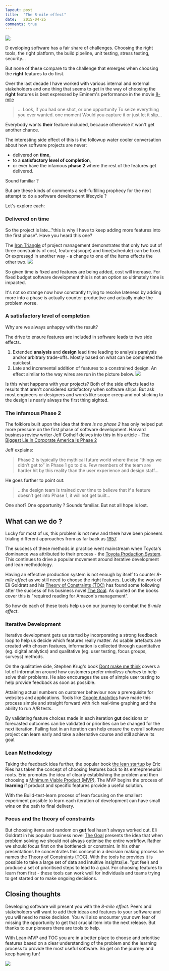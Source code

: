 ```yaml
---
layout: post
title:  "The 8-mile effect"
date:   2015-04-25
comments: true
---
```


![](http://www.universalstudiosentertainment.com/assets_c/2010/04/61109281_8%20Mile_800x445-thumb-800x445-573.jpg?01AD=3_lniGCFj_hjJEB-6zC7F8JD-kTHdtZsx9nsBk0WuKlHi1mFkx4X5Aw&01RI=D674B6A53BCC86E&01NA=na)

<p class="intro"><span class="dropcap">D</span>
eveloping software has a fair share of challenges. Choosing the right tools, the right platform, the build pipeline, unit testing, stress testing, security...
</p>

But none of these compare to the challenge that emerges when choosing the **right** features to do first. 

Over the last decade I have worked with various internal and external stakeholders and one thing that seems to get in the way of choosing the **right** features is best expressed by Eminem's performance in the movie [8-mile](https://youtu.be/axGVrfwm9L4?t=53)

> ... Look, if you had one shot, or one opportunity
> To seize everything you ever wanted. one moment
> Would you capture it or just let it slip...
 
Everybody wants **their** feature included, because otherwise it won't get another chance.

The interesting side effect of this is the followup water cooler conversation about how software projects are never:

 * delivered on **time**,
 * to a **satisfactory level of completion**, 
 * or ever have the infamous **phase 2** where the rest of the features get delivered. 

Sound familiar ?

But are these kinds of comments a self-fulfilling prophecy for the next attempt to do a software development lifecycle ?

Let's explore each:

### Delivered on time

So the project is late..."this is why I have to keep adding more features into the first phase". Have you heard this one?

The [Iron Triangle](http://en.wikipedia.org/wiki/Project_management_triangle) of project management demonstrates that only two out of three constraints of cost, features(scope) and time(schedule) can be fixed. Or expressed in another way - a change to one of the items effects the other two. ![](http://upload.wikimedia.org/wikipedia/commons/a/a6/The_triad_constraints.jpg)

So given time is fixed and features are being added, cost will increase. For fixed budget software development this is not an option so ultimately time is impacted. 

It's not so strange now how constantly trying to resolve lateness by adding more into a phase is actually counter-productive and actually make the problem worse. 


### A satisfactory level of completion

Why are we always unhappy with the result?

The drive to ensure features are included in software leads to two side effects. 

 1. Extended **analysis** and **design** lead time leading to analysis paralysis and/or arbitrary trade-offs. Mostly based on what can be completed the quickest. 
 2. Late and incremental addition of features to a constrained design. An effect similar to the way wires are run in the picture below. 
 ![](http://www.ekantipur.com/uploads/tkp/news/2010/gallery_10_06/CROSSWIRE_20101007084334.jpg)
 
Is this what happens with your projects? Both of the side effects lead to results that aren't considered satisfactory when software ships. But ask most engineers or designers and words like scope creep and not sticking to the design is nearly always the first thing sighted. 

### The infamous Phase 2

The folklore built upon the idea that *there is no phase 2* has only helped put more pressure on the first phase of software development. Harvard business review writer Jeff Gothelf delves into this in his article - [The Biggest Lie in Corporate America Is Phase 2](https://hbr.org/2012/05/the-biggest-lie-in-corporate-a)

Jeff explains:

> Phase 2 is typically the mythical future world where those “things we didn’t get to” in Phase 1 go to die. Few members of the team are harder hit by this reality than the user experience and design staff...

He goes further to point out:
>  ...the design team is trained over time to believe that if a feature doesn’t get into Phase 1, it will not get built...

One shot? One opportunity ? Sounds familiar. But not all hope is lost. 


## What can we do ?

Lucky for most of us, this problem is not new and there have been pioneers trialing different approaches from as far back as [1957](http://en.wikipedia.org/wiki/Agile_software_development#History).

The success of these methods in practice went mainstream when Toyota's dominance was attributed to their process - the [Toyota Production System](http://en.wikipedia.org/wiki/Toyota_Production_System).
This continues to drive a popular movement around iterative development and lean methodology.  

Having an effective production system is not enough by itself to counter *8-mile effect* as we still need to choose the right features. Luckily the work of Eli Goldratt and his [Theory of Constraints (TOC)](http://en.wikipedia.org/wiki/Theory_of_constraints) has found some following after the success of his business novel [The Goal](http://bit.ly/1yYUsdE). As quoted on the books cover this is "required reading for Amazon's management". 

So how do each of these tools help us on our journey to combat the *8-mile effect*. 

### Iterative Development

Iterative development gets us started by incorporating a strong feedback loop to help us decide which features really matter. As usable artefacts are created with chosen features, information is collected through quantitative (eg. digital analytics) and qualitative (eg. user testing, focus groups, surveys) methods. 

On the qualitative side, Stephen Krug's book [Dont make me think](https://www.sensible.com/dmmt.html) covers a lot of information around how customers prefer *mindless choices* to help solve their problems. He also encourages the use of simple user testing to help provide feedback as soon as possible. 

Attaining actual numbers on customer behaviour now a prerequisite for websites and applications. Tools like [Google Analytics](http://www.google.com/analytics/) have made this process simple and straight forward with rich real-time graphing and the ability to run A/B tests. 

By validating feature choices made in each iteration  **gut** decisions or forecasted outcomes can be validated or priorities can be changed for the next iteration. Failing fast in an iteration can help ensure the overall software project can learn early and take a alternative course and still achieve its goal.

### Lean Methodology

Taking the feedback idea further, the popular book [the lean startup](http://theleanstartup.com/book) by Eric Ries has taken the concept of choosing features back to its entrepreneurial roots. Eric promotes the idea of clearly establishing the problem and then choosing a [Minimum Viable Product (MVP)](http://theleanstartup.com/principles). The MVP begins the process of **learning** if product and specific features provide a useful solution. 

With the Build-test-learn process of lean focusing on the smallest experiment possible to learn each iteration of development can have small wins on the path to final delivery. 

### Focus and the theory of constraints

But choosing items and random on **gut** feel hasn't always worked out. Eli Goldratt in his popular business novel [The Goal](http://bit.ly/1yYUsdE) presents the idea that when problem solving we should not always optimise the entire workflow. Rather we should focus first on the bottleneck or constraint. In his other presentations he concentrates this concept in a decision making process he names the [Theory of Constraints (TOC)](http://en.wikipedia.org/wiki/Theory_of_constraints). With the tools he provides it is possible to take a large set of data and intuitive insights(i.e. "gut feel) and produce a set of prioritised steps to lead to a goal. For choosing features to learn from first - these tools can work well for individuals and teams trying to get started or to make ongoing decisions. 

## Closing thoughts

Developing software will present you with the *8-mile effect*. Peers and stakeholders will want to add their ideas and features to your software and you will need to make decision. You will also encounter your own fear of missing the opportunity to get that crucial item into the next release. But thanks to our pioneers there are tools to help. 

With Lean-MVP and TOC you are in a better place to choose and prioritise features based on a clear understanding of the problem and the learning process to provide the most useful software. So get on the journey and keep having fun!




![](http://lh6.ggpht.com/_RR5gzeM2qgU/TaxBEuynOgI/AAAAAAAAAME/c1knMs_T-UM/bottleneck-subordinate-to-bottleneck.png?imgmax=800)